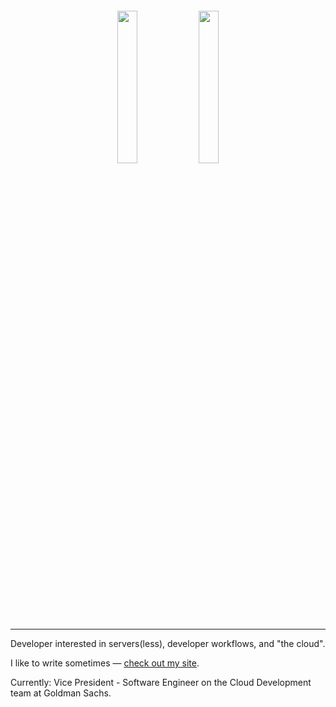 <div align="center">
 <img src="https://i.giphy.com/media/v1.Y2lkPTc5MGI3NjExaGl6MTY2dTdoa2J0OWJrOGZ6NnR2ZmNnZG1qbjNxMTZhZ2ViMDFsMyZlcD12MV9pbnRlcm5hbF9naWZfYnlfaWQmY3Q9Zw/sgThSv9BGHhyo/giphy.gif" width="25%" style="margin-top: 20px;" />
 <img src="https://media1.tenor.com/m/5qnwDDZOzMoAAAAd/one-piece-afro-luffy.gif" width="25%" style="margin-top: 20px;" />
 <hr>
</div>

<p>Developer interested in servers(less), developer workflows, and "the cloud".</p>

<p>I like to write sometimes — <a href="https://dsqr.dev/">check out my site</a>.</p>

<p>Currently: Vice President - Software Engineer on the Cloud Development team at Goldman Sachs.</p>
